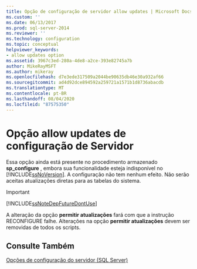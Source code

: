 ```yaml
---
title: Opção de configuração de servidor allow updates | Microsoft Docs
ms.custom: ''
ms.date: 06/13/2017
ms.prod: sql-server-2014
ms.reviewer: ''
ms.technology: configuration
ms.topic: conceptual
helpviewer_keywords:
- allow updates option
ms.assetid: 3967c3ed-280a-4de8-a2ce-393e82745a7b
author: MikeRayMSFT
ms.author: mikeray
ms.openlocfilehash: d7e3ede317509a2044be90635db46e30a932af66
ms.sourcegitcommit: ad4d92dce894592a259721a1571b1d8736abacdb
ms.translationtype: MT
ms.contentlocale: pt-BR
ms.lasthandoff: 08/04/2020
ms.locfileid: "87575350"
---
```

# <a name="allow-updates-server-configuration-option"></a>Opção allow updates de configuração de Servidor
  Essa opção ainda está presente no procedimento armazenado **sp_configure** , embora sua funcionalidade esteja indisponível no [!INCLUDE[ssNoVersion](../../includes/ssnoversion-md.md)]. A configuração não tem nenhum efeito. Não serão aceitas atualizações diretas para as tabelas do sistema.  
  
> [!IMPORTANT]  
>  [!INCLUDE[ssNoteDepFutureDontUse](../../includes/ssnotedepfuturedontuse-md.md)]  
  
 A alteração da opção **permitir atualizações** fará com que a instrução RECONFIGURE falhe. Alterações na opção **permitir atualizações** devem ser removidas de todos os scripts.  
  
## <a name="see-also"></a>Consulte Também  
 [Opções de configuração do servidor &#40;SQL Server&#41;](server-configuration-options-sql-server.md)  
  
  
